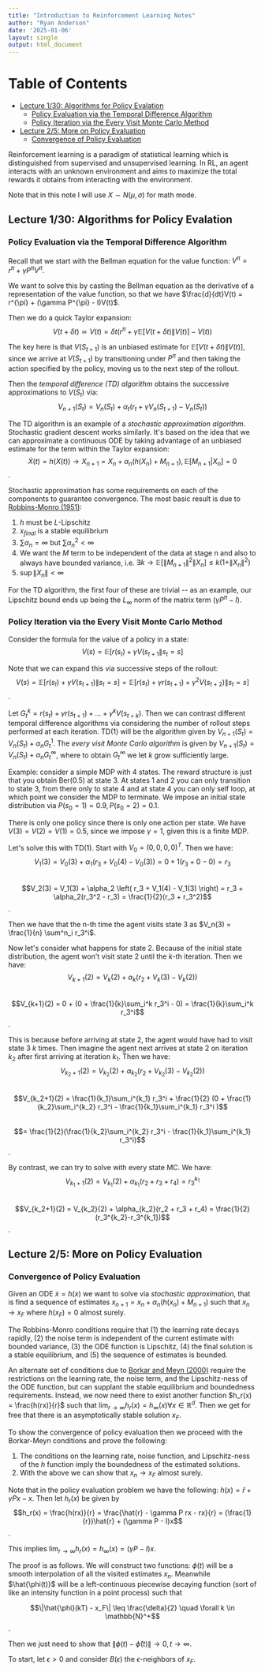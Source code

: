 ```yaml
---
title: "Introduction to Reinforcement Learning Notes"
author: "Ryan Anderson"
date: '2025-01-06'
layout: single
output: html_document
---
```


# Table of Contents
- [Lecture 1/30: Algorithms for Policy Evalation](#lecture-130-algorithms-for-policy-evalation)
  - [Policy Evaluation via the Temporal Difference Algorithm](#policy-evaluation-via-the-temporal-difference-algorithm)
  - [Policy Iteration via the Every Visit Monte Carlo Method](#policy-iteration-via-the-every-visit-monte-carlo-method)
- [Lecture 2/5: More on Policy Evaluation](#lecture-25-more-on-policy-evaluation)
  - [Convergence of Policy Evaluation](#convergence-of-policy-evaluation)

Reinforcement learning is a paradigm of statistical learning which is distinguished from supervised and unsupervised learning. 
In RL, an agent interacts with an unknown environment and aims to maximize the total rewards it obtains from interacting with the environment.

Note that in this note I will use $X \sim N(\mu, \sigma)$ for math mode.

## Lecture 1/30: Algorithms for Policy Evalation
### Policy Evaluation via the Temporal Difference Algorithm

Recall that we start with the Bellman equation for the value function: $V^{\pi} = r^{\pi} + \gamma P^{\pi}V^{\pi}$.

We want to solve this by casting the Bellman equation as the derivative of a representation of the value function, so that we have $\frac{d}{dt}V(t) = r^{\pi} + (\gamma P^{\pi} - I)V(t)$.

Then we do a quick Taylor expansion:\
$$V(t+\delta t) \simeq V(t) = \delta t \left( r^{\pi} + \gamma \mathbb{E}[V(t+\delta t) \| V(t)] - V(t) \right)$$

The key here is that $V(S_{t+1})$ is an unbiased estimate for $\mathbb{E}[V(t+\delta t) \| V(t)]$, since we arrive at $V(S_{t+1})$ by transitioning under $P^{\pi}$ and then taking the action specified by the policy, moving us to the next step of the rollout.

Then the _temporal difference (TD) algorithm_ obtains the successive approximations to $V(S_t)$ via:\
$$V_{n+1}(S_t) = V_n(S_t) + \alpha_t\left( r_t + \gamma V_n(S_{t+1}) - V_n(S_t) \right)$$

The TD algorithm is an example of a _stochastic approximation algorithm_. Stochastic gradient descent works similarly. It's based on the idea that we can approximate a continuous ODE by taking advantage of an unbiased estimate for the term within the Taylor expansion:\
$$\dot{X}(t) = h(X(t)) \rightarrow X_{n+1} = X_n + \alpha_n (h(X_n) + M_{n+1}), \mathbb{E}[M_{n+1} | X_n] = 0$$.

Stochastic approximation has some requirements on each of the components to guarantee convergence. The most basic result is due to [Robbins-Monro (1951)](https://projecteuclid.org/journals/annals-of-mathematical-statistics/volume-22/issue-3/A-Stochastic-Approximation-Method/10.1214/aoms/1177729586.full):
1. $h$ must be $L$-Lipschitz
2. $x_{final}$ is a stable equilibrium
3. $\sum \alpha_n = \infty$ but $\sum \alpha_n^2 < \infty$
4. We want the $M$ term to be independent of the data at stage n and also to always have bounded variance, i.e. $\exists k \rightarrow \mathbb{E}[\|M_{n+1}\|^2 \| X_n] \leq k(1+\|X_n\|^2)$
5. $\sup \|X_n\| < \infty$

For the TD algorithm, the first four of these are trivial -- as an example, our Lipschitz bound ends up being the $L_{\infty}$ norm of the matrix term $(\gamma P^{\pi} - I)$.

### Policy Iteration via the Every Visit Monte Carlo Method
Consider the formula for the value of a policy in a state:\
$$V(s) = \mathbb{E}[r(s_t)+\gamma V(s_{t+1}\|s_t = s]$$

Note that we can expand this via successive steps of the rollout:\
$$V(s) = \mathbb{E}[r(s_t)+\gamma V(s_{t+1})\|s_t = s] = \mathbb{E}[r(s_t)+\gamma r(s_{t+1})+\gamma^2 V(s_{t+2})\|s_t = s]$$.

Let $G^k_t = r(s_t)+\gamma r(s_{t+1})+ \dots + \gamma^k V(s_{t+k})$. Then we can contrast different temporal difference algorithms via considering the number of rollout steps performed at each iteration. TD(1) will be the algorithm given by $V_{n+1}(S_t) = V_n(S_t) + \alpha_n G_t^1$. The _every visit Monte Carlo algorithm_ is given by $V_{n+1}(S_t) = V_n(S_t) + \alpha_n G_t^{\infty}$, where to obtain $G_t^{\infty}$ we let $k$ grow sufficiently large.

Example: consider a simple MDP with 4 states. The reward structure is just that you obtain Ber(0.5) at state 3. At states 1 and 2 you can only transition to state 3, from there only to state 4 and at state 4 you can only self loop, at which point we consider the MDP to terminate. We impose an initial state distribution via $P(s_0 = 1) = 0.9, P(s_0 = 2) = 0.1$.

There is only one policy since there is only one action per state. We have $V(3) = V(2) = V(1) = 0.5$, since we impose $\gamma = 1$, given this is a finite MDP.

Let's solve this with TD(1). Start with $V_0 = (0, 0, 0, 0)^T$. Then we have:\
$$V_1(3) = V_0(3) + \alpha_1 \left( r_3 + V_0(4) - V_0(3) \right) =  0 + 1(r_3 + 0 - 0) = r_3$$\
$$V_2(3) = V_1(3) + \alpha_2 \left( r_3 + V_1(4) - V_1(3) \right) = r_3 + \alpha_2(r_3^2 - r_3) = \frac{1}{2}(r_3 + r_3^2)$$.

Then we have that the n-th time the agent visits state 3 as $V_n(3) = \frac{1}{n} \sum^n_i r_3^i$.

Now let's consider what happens for state 2. Because of the initial state distribution, the agent won't visit state 2 until the $k$-th iteration. Then we have:\
$$V_{k+1}(2) = V_k(2) + \alpha_k (r_2 + V_{k}(3) - V_k(2) )$$\
$$V_{k+1}(2) = 0 + (0 + \frac{1}{k}\sum_i^k r_3^i - 0) = \frac{1}{k}\sum_i^k r_3^i$$.

This is because before arriving at state 2, the agent would have had to visit state 3 $k$ times. Then imagine the agent next arrives at state 2 on iteration $k_2$ after first arriving at iteration $k_1$. Then we have:\
$$V_{k_2+1}(2) = V_{k_2}(2) + \alpha_{k_2} (r_2 + V_{k_2}(3) - V_{k_2}(2) )$$\
$$V_{k_2+1}(2) = \frac{1}{k_1}\sum_i^{k_1} r_3^i + \frac{1}{2} (0 + \frac{1}{k_2}\sum_i^{k_2} r_3^i - \frac{1}{k_1}\sum_i^{k_1} r_3^i )$$\
$$= \frac{1}{2}(\frac{1}{k_2}\sum_i^{k_2} r_3^i - \frac{1}{k_1}\sum_i^{k_1} r_3^i)$$.

By contrast, we can try to solve with every state MC. We have:\
$$V_{k_1+1}(2) = V_{k_1}(2) + \alpha_{k_1}(r_2 + r_3 + r_4) = r_3^{k_1}$$\
$$V_{k_2+1}(2) = V_{k_2}(2) + \alpha_{k_2}(r_2 + r_3 + r_4) = \frac{1}{2}(r_3^{k_2}-r_3^{k_1})$$.


## Lecture 2/5: More on Policy Evaluation
### Convergence of Policy Evaluation
Given an ODE $\dot{x} = h(x)$ we want to solve via _stochastic approximation_, that is find a sequence of estimates $x_{n+1} = x_n + \alpha_n (h(x_n) + M_{n+1})$ such that $x_n \rightarrow x_F$ where $h(x_F) = 0$ almost surely.

The Robbins-Monro conditions require that (1) the learning rate decays rapidly, (2) the noise term is independent of the current estimate with bounded variance, (3) the ODE function is Lipschitz, (4) the final solution is a stable equilibrium, and (5) the sequence of estimates is bounded.

An alternate set of conditions due to [Borkar and Meyn (2000)](https://epubs.siam.org/doi/abs/10.1137/S0363012997331639) require the restrictions on the learning rate, the noise term, and the Lipschitz-ness of the ODE function, but can supplant the stable equilibrium and boundedness requirements. Instead, we now need there to exist another function $h_r(x) = \frac{h(rx)}{r}$ such that $\lim_{r \to \infty} h_r(x) = h_{\infty}(x) \forall x \in \mathbb{R}^d$. Then we get for free that there is an asymptotically stable solution $x_F$.

To show the convergence of policy evaluation then we proceed with the Borkar-Meyn conditions and prove the following:
1. The conditions on the learning rate, noise function, and Lipschitz-ness of the $h$ function imply the boundedness of the estimated solutions.
2. With the above we can show that $x_n \to x_F$ almost surely.

Note that in the policy evaluation problem we have the following: $h(x) = \hat{r} + \gamma P x - x$. Then let $h_r(x)$ be given by
$$h_r(x) = \frac{h(rx)}{r} = \frac{\hat{r} - \gamma P rx - rx}{r} = (\frac{1}{r})\hat{r} + (\gamma P - I)x$$.

This implies $\lim_{r \to \infty} h_r(x) = h_{\infty}(x) = (\gamma P - I)x$.

The proof is as follows. We will construct two functions: $\phi(t)$ will be a smooth interpolation of all the visited estimates $x_n$. Meanwhile $\hat{\phi(t)}$ will be a left-continuous piecewise decaying function (sort of like an intensity function in a point process) such that 

$$\|\hat{\phi}(kT) - x_F\| \leq \frac{\delta}{2} \quad \forall k \in \mathbb{N}^+$$.

Then we just need to show that $\|\phi(t) - \hat{\phi}(t)\| \to 0, t \to \infty$.

To start, let $\epsilon > 0$ and consider $B(\epsilon)$ the $\epsilon$-neighbors of $x_F$.

